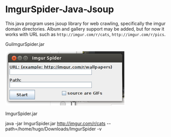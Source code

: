 # ImgurSpider-Java-Jsoup
This java program uses jsoup library for web crawling, specifically the imgur domain directories.
Album and gallery support may be added, but for now it works with URL such as `http://imgur.com/r/cats`, `http://imgur.com/r/pics`.

GuiImgurSpider.jar

![Alt text](/imgurSpider.png?raw=true "GuiImgurSpider.jar")


ImgurSpider.jar

java -jar ImgurSpider.jar http://imgur.com/r/cats --path=/home/hugo/Downloads/ImgurSpider -v
